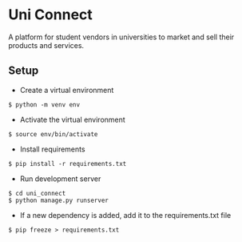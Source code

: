 # Uni Connect

A platform for student vendors in universities to market and sell their products and services.

## Setup

- Create a virtual environment
```
$ python -m venv env
```

- Activate the virtual environment
```
$ source env/bin/activate
```

- Install requirements
```
$ pip install -r requirements.txt
```

- Run development server
```
$ cd uni_connect
$ python manage.py runserver
```

- If a new dependency is added, add it to the requirements.txt file
```
$ pip freeze > requirements.txt
```
